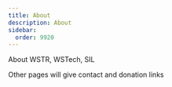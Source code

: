 ```yaml
---
title: About
description: About
sidebar:
  order: 9920
---
```


About WSTR, WSTech, SIL

Other pages will give contact and donation links
